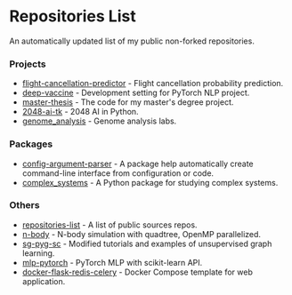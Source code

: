 # Repositories List
An automatically updated list of my public non-forked repositories.

### Projects
- [flight-cancellation-predictor](https://yuanx749.github.io/flight-cancellation-predictor/) - Flight cancellation probability prediction.
- [deep-vaccine](https://yuanx749.github.io/deep-vaccine/) - Development setting for PyTorch NLP project.
- [master-thesis](https://yuanx749.github.io/master-thesis/) - The code for my master's degree project.
- [2048-ai-tk](https://yuanx749.github.io/2048-ai-tk/) - 2048 AI in Python.
- [genome_analysis](https://yuanx749.github.io/genome_analysis/) - Genome analysis labs.

### Packages
* [config-argument-parser](https://pypi.org/project/config-argument-parser/) - A package help automatically create command-line interface from configuration or code.
* [complex_systems](https://yuanx749.github.io/complex_systems/) - A Python package for studying complex systems.

### Others
+ [repositories-list](https://github.com/yuanx749/repositories-list) - A list of public sources repos.
+ [n-body](https://github.com/yuanx749/n-body) - N-body simulation with quadtree, OpenMP parallelized.
+ [sg-pyg-sc](https://github.com/yuanx749/sg-pyg-sc) - Modified tutorials and examples of unsupervised graph learning.
+ [mlp-pytorch](https://github.com/yuanx749/mlp-pytorch) - PyTorch MLP with scikit-learn API.
+ [docker-flask-redis-celery](https://github.com/yuanx749/docker-flask-redis-celery) - Docker Compose template for web application.
